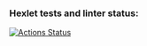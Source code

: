 ### Hexlet tests and linter status:
[![Actions Status](https://github.com/HazretAger/frontend-project-lvl2/workflows/hexlet-check/badge.svg)](https://github.com/HazretAger/frontend-project-lvl2/actions)